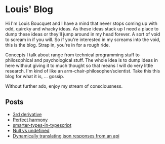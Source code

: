 # Louis' Blog

Hi I'm Louis Boucquet and I have a mind that never stops coming up with odd, quircky and whacky ideas.
As these ideas stack up I need a place to dump these ideas or they'll jump around in my head forever.
A sort of void to scream in if you will.
So if you're interested in my screams into the void, this is the blog.
Strap in, you're in for a rough ride.

Concepts I talk about range from technical programming stuff to philosophical and psychological stuff.
The whole idea is to dump ideas in here without giving it to much thought so that means I will do very little research.
I'm kind of like an arm-chair-philosopher/scientist.
Take this this blog for what it is, ... gossip.

Without further ado, enjoy my stream of consciousness.

## Posts

[//]: # (* [The rhythm of conversation]&#40;/the-rhythm-of-conversation/&#41;)
* [3rd derivative](/3rd-derivative/)
* [Perfect harmony](/perfect-harmony/)
* [smarter-types-in-typescript](/smarter-types-in-typescript/)
* [Null vs undefined](/null-vs-undefined/)
* [Dynamically translating json responses from an api](/translate-from-backend/)
